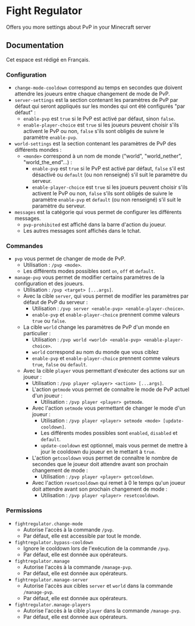 # Fight Regulator
Offers you more settings about PvP in your Minecraft server

## Documentation
Cet espace est rédigé en Français.

### Configuration
- `change-mode-cooldown` correspond au temps en secondes que doivent attendre les joueurs entre chaque changement de mode de PvP.
- `server-settings` est la section contenant les paramètres de PvP par défaut qui seront appliqués sur les mondes qui ont été configurés "par défaut" :
  - `enable-pvp` est `true` si le PvP est activé par défaut, sinon `false`.
  - `enable-player-choice` est `true` si les joueurs peuvent choisir s'ils activent le PvP ou non, `false` s'ils sont obligés de suivre le paramètre `enable-pvp`.
- `world-settings` est la section contenant les paramètres de PvP des différents mondes :
  - `<monde>` correspond à un nom de monde ("world", "world_nether", "world_the_end"...) :
    - `enable-pvp` est `true` si le PvP est activé par défaut, `false` s'il est désactivé ou `default` (ou non renseigné) s'il suit le paramètre du serveur.
    - `enable-player-choice` est `true` si les joueurs peuvent choisir s'ils activent le PvP ou non, `false` s'ils sont obligés de suivre le paramètre `enable-pvp` et `default` (ou non renseigné) s'il suit le paramètre du serveur.
- `messages` est la catégorie qui vous permet de configurer les différents messages.
  - `pvp-prohibited` est affiché dans la barre d'action du joueur.
  - Les autres messages sont affichés dans le tchat.

### Commandes
- `pvp` vous permet de changer de mode de PvP.
  - Utilisation : `/pvp <mode>`.
  - Les différents modes possibles sont `on`, `off` et `default`.
- `manage-pvp` vous permet de modifier certains paramètres de la configuration et des joueurs.
    - Utilisation : `/pvp <target> [...args]`.
    - Avec la cible `server`, qui vous permet de modifier les paramètres par défaut de PvP du serveur :
      - Utilisation : `/pvp server <enable-pvp> <enable-player-choice>`.
      - `enable-pvp` et `enable-player-choice` prennent comme valeurs `true` ou `false`.
    - La cible `world` change les paramètres de PvP d'un monde en particulier :
      - Utilisation : `/pvp world <world> <enable-pvp> <enable-player-choice>`.
      - `world` correspond au nom du monde que vous ciblez
      - `enable-pvp` et `enable-player-choice` prennent comme valeurs `true`, `false` ou `default`.
    - Avec la cible `player` vous permettant d'exécuter des actions sur un joueur :
      - Utilisation : `/pvp player <player> <action> [...args]`.
      - L'action `getmode` vous permet de connaître le mode de PvP actuel d'un joueur :
        - Utilisation : `/pvp player <player> getmode`.
      - Avec l'action `setmode` vous permettant de changer le mode d'un joueur :
        - Utilisation : `/pvp player <player> setmode <mode> [update-cooldown]`.
        - Les différents modes possibles sont `enabled`, `disabled` et `default`.
        - `update-cooldown` est optionnel, mais vous permet de mettre à jour le cooldown du joueur en le mettant à `true`.
      - L'action `getcooldown` vous permet de connaître le nombre de secondes que le joueur doit attendre avant son prochain changement de mode :
        - Utilisation : `/pvp player <player> getcooldown`.
      - Avec l'action `resetcooldown` qui remet à 0 le temps qu'un joueur doit attendre avant son prochain changement de mode :
        - Utilisation : `/pvp player <player> resetcooldown`.

### Permissions
- `fightregulator.change-mode`
  - Autorise l'accès à la commande `/pvp`.
  - Par défaut, elle est accessible par tout le monde.
- `fightregulator.bypass-cooldown`
  - Ignore le cooldown lors de l'exécution de la commande `/pvp`.
  - Par défaut, elle est donnée aux opérateurs.
- `fightregulator.manage`
  - Autorise l'accès à la commande `/manage-pvp`.
  - Par défaut, elle est donnée aux opérateurs.
- `fightregulator.manage-server`
  - Autorise l'accès aux cibles `server` et `world` dans la commande `/manage-pvp`.
  - Par défaut, elle est donnée aux opérateurs.
- `fightregulator.manage-players`
    - Autorise l'accès à la cible `player` dans la commande `/manage-pvp`.
    - Par défaut, elle est donnée aux opérateurs.